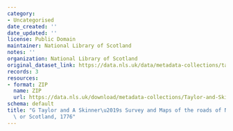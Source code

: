 ```yaml
---
category:
- Uncategorised
date_created: ''
date_updated: ''
license: Public Domain
maintainer: National Library of Scotland
notes: ''
organization: National Library of Scotland
original_dataset_link: https://data.nls.uk/data/metadata-collections/taylor-skinner-survey-maps-roads/
records: 3
resources:
- format: ZIP
  name: ZIP
  url: https://data.nls.uk/download/metadata-collections/Taylor-and-Skinner-Road-Maps-North-Britain.zip
schema: default
title: "G Taylor and A Skinner\u2019s Survey and Maps of the roads of North Britain\
  \ or Scotland, 1776"
---
```

